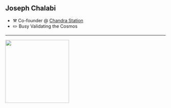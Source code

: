 ## Joseph Chalabi

-   :hammer_and_pick: Co-founder @ [Chandra Station](https://chandrastation.com)
-   :pencil2: Busy Validating the Cosmos
---

<img align='center' src='https://user-images.githubusercontent.com/5713670/87202985-820dcb80-c2b6-11ea-9f56-7ec461c497c3.gif' width='200'>
